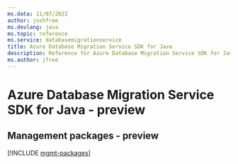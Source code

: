```yaml
---
ms.data: 11/07/2022
author: joshfree
ms.devlang: java
ms.topic: reference
ms.service: databasemigrationservice
title: Azure Database Migration Service SDK for Java
description: Reference for Azure Database Migration Service SDK for Java
ms.author: jfree
---
```

# Azure Database Migration Service SDK for Java - preview

## Management packages - preview
[!INCLUDE [mgmt-packages](database-migration-service-mgmt-index.md)]